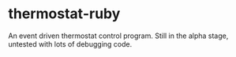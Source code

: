 thermostat-ruby
===============

An event driven thermostat control program. Still in the alpha stage, untested with lots of debugging code.
